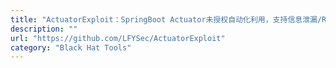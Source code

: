 ```yaml
---
title: "ActuatorExploit：SpringBoot Actuator未授权自动化利用，支持信息泄漏/RCE"
description: ""
url: "https://github.com/LFYSec/ActuatorExploit"
category: "Black Hat Tools"
---
```

